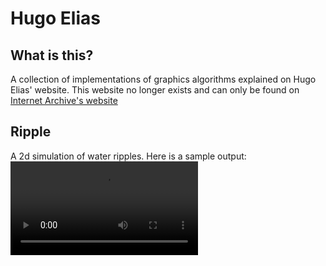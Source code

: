 # Hugo Elias

## What is this?
A collection of implementations of graphics algorithms explained on Hugo Elias' 
website. This website no longer exists and can only be found on [Internet Archive's 
website](https://web.archive.org/web/20160505235423/http://freespace.virgin.net/hugo.elias/graphics/x_water.htm)

## Ripple
A 2d simulation of water ripples. Here is a sample output:
<video><source src="ripple/output.mp4" type="video/mp4"></video>
